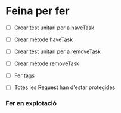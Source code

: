 # Feina per fer
- [ ] Crear test unitari per a haveTask
- [ ] Crear mètode haveTask
- [ ] Crear test unitari per a removeTask
- [ ] Crear mètode removeTask

- [ ] Fer tags

- [ ] Totes les Request han d'estar protegides

### Fer en explotació
